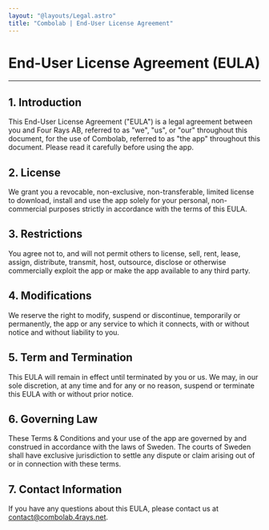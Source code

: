```yaml
---
layout: "@layouts/Legal.astro"
title: "Combolab | End-User License Agreement"
---
```


# End-User License Agreement (EULA)

---

## 1. Introduction

This End-User License Agreement ("EULA") is a legal agreement between you and
Four Rays AB, referred to as "we", "us", or "our" throughout this document, for
the use of Combolab, referred to as "the app" throughout this document. Please
read it carefully before using the app.

## 2. License

We grant you a revocable, non-exclusive, non-transferable, limited license to
download, install and use the app solely for your personal, non-commercial
purposes strictly in accordance with the terms of this EULA.

## 3. Restrictions

You agree not to, and will not permit others to license, sell, rent, lease,
assign, distribute, transmit, host, outsource, disclose or otherwise
commercially exploit the app or make the app available to any third party.

## 4. Modifications

We reserve the right to modify, suspend or discontinue, temporarily or
permanently, the app or any service to which it connects, with or without notice
and without liability to you.

## 5. Term and Termination

This EULA will remain in effect until terminated by you or us. We may, in our
sole discretion, at any time and for any or no reason, suspend or terminate this
EULA with or without prior notice.

## 6. Governing Law

These Terms & Conditions and your use of the app are governed by and construed
in accordance with the laws of Sweden. The courts of Sweden shall have exclusive
jurisdiction to settle any dispute or claim arising out of or in connection with
these terms.

## 7. Contact Information

If you have any questions about this EULA, please contact us at
<contact@combolab.4rays.net>.
